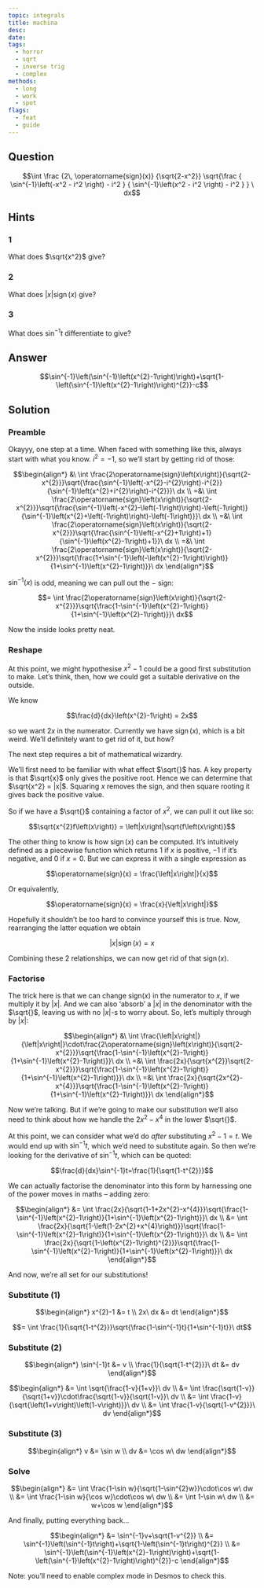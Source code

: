```yaml
---
topic: integrals
title: machina
desc: 
date: 
tags:
  - horror
  - sqrt
  - inverse trig
  - complex
methods:
  - long
  - work
  - spot
flags:
  - feat
  - guide
---
```



## Question
```math
\int
  \frac
    {2\, \operatorname{sign}(x)}
    {\sqrt{2-x^2}}
  \sqrt{\frac
    { \sin^{-1}\left(-x^2 - i^2 \right) - i^2 }
    { \sin^{-1}\left(x^2 - i^2 \right) - i^2 }
  }
\ dx
```


## Hints

### 1
What does $\sqrt{x^2}$ give?

### 2
What does $|x| \operatorname{sign}(x)$ give?

### 3
What does $\sin^{-1}{t}$ differentiate to give?


## Answer
```math
\sin^{-1}\left(\sin^{-1}\left(x^{2}-1\right)\right)+\sqrt{1-\left(\sin^{-1}\left(x^{2}-1\right)\right)^{2}}-c
```


## Solution

### Preamble
Okayyy, one step at a time. When faced with something like this, always start with what you know. $i^2 = -1$, so we’ll start by getting rid of those:

```math
\begin{align*}
  &\ \int \frac{2\operatorname{sign}\left(x\right)}{\sqrt{2-x^{2}}}\sqrt{\frac{\sin^{-1}\left(-x^{2}-i^{2}\right)-i^{2}}{\sin^{-1}\left(x^{2}+i^{2}\right)-i^{2}}}\ dx
  \\ =&\ \int \frac{2\operatorname{sign}\left(x\right)}{\sqrt{2-x^{2}}}\sqrt{\frac{\sin^{-1}\left(-x^{2}-\left(-1\right)\right)-\left(-1\right)}{\sin^{-1}\left(x^{2}+\left(-1\right)\right)-\left(-1\right)}}\ dx
  \\ =&\ \int \frac{2\operatorname{sign}\left(x\right)}{\sqrt{2-x^{2}}}\sqrt{\frac{\sin^{-1}\left(-x^{2}+1\right)+1}{\sin^{-1}\left(x^{2}-1\right)+1}}\ dx
  \\ =&\ \int \frac{2\operatorname{sign}\left(x\right)}{\sqrt{2-x^{2}}}\sqrt{\frac{1+\sin^{-1}\left(-\left(x^{2}-1\right)\right)}{1+\sin^{-1}\left(x^{2}-1\right)}}\ dx
\end{align*}
```

$\sin^{-1}(x)$ is odd, meaning we can pull out the $-$ sign:

```math
= \int \frac{2\operatorname{sign}\left(x\right)}{\sqrt{2-x^{2}}}\sqrt{\frac{1-\sin^{-1}\left(x^{2}-1\right)}{1+\sin^{-1}\left(x^{2}-1\right)}}\ dx
```

Now the inside looks pretty neat.

### Reshape
At this point, we might hypothesise $x^2 - 1$ could be a good first substitution to make. Let’s think, then, how we could get a suitable derivative on the outside.

We know

```math
\frac{d}{dx}\left(x^{2}-1\right) = 2x
```

so we want $2x$ in the numerator. Currently we have $\operatorname{sign}(x)$, which is a bit weird. We’ll definitely want to get rid of it, but how?

The next step requires a bit of mathematical wizardry.

We’ll first need to be familiar with what effect $\sqrt{}$ has. A key property is that $\sqrt{x}$ only gives the positive root. Hence we can determine that $\sqrt{x^2} = |x|$. Squaring $x$ removes the sign, and then square rooting it gives back the positive value.

So if we have a $\sqrt{}$ containing a factor of $x^2$, we can pull it out like so:

```math
\sqrt{x^{2}f\left(x\right)} = \left|x\right|\sqrt{f\left(x\right)}
```

The other thing to know is how $\operatorname{sign}(x)$ can be computed. It’s intuitively defined as a piecewise function which returns $1$ if $x$ is positive, $-1$ if it’s negative, and $0$ if $x = 0$. But we can express it with a single expression as

```math
\operatorname{sign}(x) = \frac{\left|x\right|}{x}
```

Or equivalently,

```math
\operatorname{sign}(x) = \frac{x}{\left|x\right|}
```

Hopefully it shouldn’t be too hard to convince yourself this is true. Now, rearranging the latter equation we obtain

```math
\left|x\right|\operatorname{sign}(x) = x
```

Combining these 2 relationships, we can now get rid of that $\operatorname{sign}(x)$.

### Factorise
The trick here is that we can change $\text{sign}(x)$ in the numerator to $x$, if we multiply it by $|x|$. And we can also ‘absorb’ a $|x|$ in the denominator with the $\sqrt{}$, leaving us with no $|x|$-s to worry about. So, let’s multiply through by $|x|$:

```math
\begin{align*}
  &\ \int \frac{\left|x\right|}{\left|x\right|}\cdot\frac{2\operatorname{sign}\left(x\right)}{\sqrt{2-x^{2}}}\sqrt{\frac{1-\sin^{-1}\left(x^{2}-1\right)}{1+\sin^{-1}\left(x^{2}-1\right)}}\ dx
  \\ =&\ \int \frac{2x}{\sqrt{x^{2}}\sqrt{2-x^{2}}}\sqrt{\frac{1-\sin^{-1}\left(x^{2}-1\right)}{1+\sin^{-1}\left(x^{2}-1\right)}}\ dx
  \\ =&\ \int \frac{2x}{\sqrt{2x^{2}-x^{4}}}\sqrt{\frac{1-\sin^{-1}\left(x^{2}-1\right)}{1+\sin^{-1}\left(x^{2}-1\right)}}\ dx
\end{align*}
```

Now we’re talking. But if we’re going to make our substitution we’ll also need to think about how we handle the $2x^2 - x^4$ in the lower $\sqrt{}$.

At this point, we can consider what we’d do <em>after</em> substituting $x^2 - 1 = t$. We would end up with $\sin^{-1}{t}$, which we’d need to substitute again. So then we’re looking for the derivative of $\sin^{-1}{t}$, which can be quoted:

```math
\frac{d}{dx}\sin^{-1}t=\frac{1}{\sqrt{1-t^{2}}}
```

We can actually factorise the denominator into this form by harnessing one of the power moves in maths – adding zero:

```math
\begin{align*}
  &= \int \frac{2x}{\sqrt{1-1+2x^{2}-x^{4}}}\sqrt{\frac{1-\sin^{-1}\left(x^{2}-1\right)}{1+\sin^{-1}\left(x^{2}-1\right)}}\ dx
  \\ &= \int \frac{2x}{\sqrt{1-\left(1-2x^{2}+x^{4}\right)}}\sqrt{\frac{1-\sin^{-1}\left(x^{2}-1\right)}{1+\sin^{-1}\left(x^{2}-1\right)}}\ dx
  \\ &= \int \frac{2x}{\sqrt{1-\left(x^{2}-1\right)^{2}}}\sqrt{\frac{1-\sin^{-1}\left(x^{2}-1\right)}{1+\sin^{-1}\left(x^{2}-1\right)}}\ dx
\end{align*}
```

And now, we’re all set for our substitutions!

### Substitute (1)
```math
\begin{align*}
  x^{2}-1 &= t
  \\ 2x\ dx &= dt
\end{align*}
```

```math
= \int \frac{1}{\sqrt{1-t^{2}}}\sqrt{\frac{1-\sin^{-1}t}{1+\sin^{-1}t}}\ dt
```

### Substitute (2)
```math
\begin{align*}
  \sin^{-1}t &= v
  \\ \frac{1}{\sqrt{1-t^{2}}}\ dt &= dv
\end{align*}
```

```math
\begin{align*}
  &= \int \sqrt{\frac{1-v}{1+v}}\ dv
  \\ &= \int \frac{\sqrt{1-v}}{\sqrt{1+v}}\cdot\frac{\sqrt{1-v}}{\sqrt{1-v}}\ dv
  \\ &= \int \frac{1-v}{\sqrt{\left(1+v\right)\left(1-v\right)}}\ dv
  \\ &= \int \frac{1-v}{\sqrt{1-v^{2}}}\ dv
\end{align*}
```

### Substitute (3)
```math
\begin{align*}
  v &= \sin w
  \\ dv &= \cos w\ dw
\end{align*}
```

### Solve
```math
\begin{align*}
  &= \int \frac{1-\sin w}{\sqrt{1-\sin^{2}w}}\cdot\cos w\ dw
  \\ &= \int \frac{1-\sin w}{\cos w}\cdot\cos w\ dw
  \\ &= \int 1-\sin w\ dw
  \\ &= w+\cos w
\end{align*}
```

And finally, putting everything back...

```math
\begin{align*}
  &= \sin^{-1}v+\sqrt{1-v^{2}}
  \\ &= \sin^{-1}\left(\sin^{-1}t\right)+\sqrt{1-\left(\sin^{-1}t\right)^{2}}
  \\ &= \sin^{-1}\left(\sin^{-1}\left(x^{2}-1\right)\right)+\sqrt{1-\left(\sin^{-1}\left(x^{2}-1\right)\right)^{2}}-c
\end{align*}
```

Note: you’ll need to enable complex mode in Desmos to check this.
